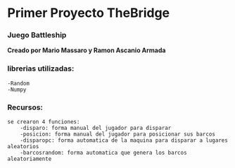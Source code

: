 # Primer Proyecto TheBridge

### Juego Battleship

**Creado por Mario Massaro y Ramon Ascanio Armada**
 
### librerias utilizadas:

    -Random
    -Numpy

### Recursos:

    se crearon 4 funciones:
        -disparo: forma manual del jugador para disparar
        -posicion: forma manual del jugador para posicionar sus barcos
        -disparopc: forma automatica de la maquina para disparar a lugares aleatorios
        -barcosrandom: forma automatica que genera los barcos aleatoriamente
